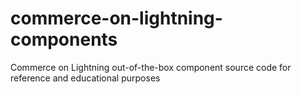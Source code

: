 # commerce-on-lightning-components
Commerce on Lightning out-of-the-box component source code for reference and educational purposes
